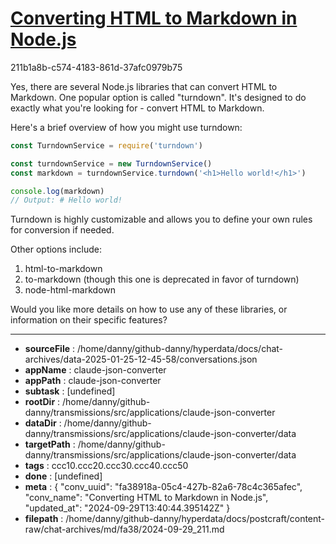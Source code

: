 # [Converting HTML to Markdown in Node.js](https://claude.ai/chat/fa38918a-05c4-427b-82a6-78c4c365afec)

211b1a8b-c574-4183-861d-37afc0979b75

 Yes, there are several Node.js libraries that can convert HTML to Markdown. One popular option is called "turndown". It's designed to do exactly what you're looking for - convert HTML to Markdown.

Here's a brief overview of how you might use turndown:

```javascript
const TurndownService = require('turndown')

const turndownService = new TurndownService()
const markdown = turndownService.turndown('<h1>Hello world!</h1>')

console.log(markdown)
// Output: # Hello world!
```

Turndown is highly customizable and allows you to define your own rules for conversion if needed.

Other options include:

1. html-to-markdown
2. to-markdown (though this one is deprecated in favor of turndown)
3. node-html-markdown

Would you like more details on how to use any of these libraries, or information on their specific features?

---

* **sourceFile** : /home/danny/github-danny/hyperdata/docs/chat-archives/data-2025-01-25-12-45-58/conversations.json
* **appName** : claude-json-converter
* **appPath** : claude-json-converter
* **subtask** : [undefined]
* **rootDir** : /home/danny/github-danny/transmissions/src/applications/claude-json-converter
* **dataDir** : /home/danny/github-danny/transmissions/src/applications/claude-json-converter/data
* **targetPath** : /home/danny/github-danny/transmissions/src/applications/claude-json-converter/data
* **tags** : ccc10.ccc20.ccc30.ccc40.ccc50
* **done** : [undefined]
* **meta** : {
  "conv_uuid": "fa38918a-05c4-427b-82a6-78c4c365afec",
  "conv_name": "Converting HTML to Markdown in Node.js",
  "updated_at": "2024-09-29T13:40:44.395142Z"
}
* **filepath** : /home/danny/github-danny/hyperdata/docs/postcraft/content-raw/chat-archives/md/fa38/2024-09-29_211.md